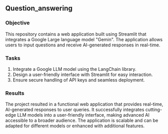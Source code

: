 ## Question_answering

### Objective 
This repository contains a web application built using Streamlit that integrates a Google Large language model "Gemin". The application allows users to input questions and receive AI-generated responses in real-time.

### Tasks

1. Integrate a Google LLM model using the LangChain library.<br>
2. Design a user-friendly interface with Streamlit for easy interaction.<br>
3. Ensure secure handling of API keys and seamless deployment.<br>

### Results
The project resulted in a functional web application that provides real-time, AI-generated responses to user queries. It successfully integrates cutting-edge LLM models into a user-friendly interface, making advanced AI accessible to a broader audience. The application is scalable and can be adapted for different models or enhanced with additional features.
